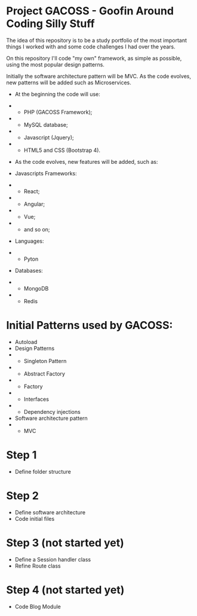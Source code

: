 # Project GACOSS - Goofin Around Coding Silly Stuff 

The idea of this repository is to be a study portfolio of the most important things I worked with and some code challenges I had over the years.

On this repository I'll code "my own" framework, as simple as possible, using the most popular design patterns.

Initially the software architecture pattern will be MVC. As the code evolves, new patterns will be added such as Microservices.

- At the beginning the code will use: 
- - PHP (GACOSS Framework);
- - MySQL database;
- - Javascript (Jquery);
- - HTML5 and CSS (Bootstrap 4). 

- As the code evolves, new features will be added, such as: 
- Javascripts Frameworks:
- - React;
- - Angular;
- - Vue; 
- - and so on;
- Languages:
- - Pyton
- Databases:
- - MongoDB 
- - Redis

# Initial Patterns used by GACOSS:
- Autoload
- Design Patterns
- - Singleton Pattern
- - Abstract Factory
- - Factory
- - Interfaces
- - Dependency injections
- Software architecture pattern
- - MVC

# Step 1
- Define folder structure 

# Step 2
- Define software architecture
- Code initial files

# Step 3 (not started yet)
- Define a Session handler class
- Refine Route class

# Step 4 (not started yet)
- Code Blog Module
